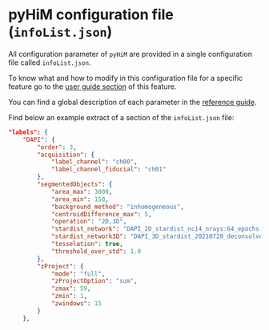 # pyHiM configuration file (`infoList.json`)

All configuration parameter of `pyHiM` are provided in a single configuration file called `infoList.json`.

To know what and how to modify in this configuration file for a specific feature go to the [user guide section](../user_guide/fundamental.md) of this feature.

You can find a global description of each parameter in the [reference guide](../reference/infoList_comprehension.md).

Find below an example extract of a section of the `infoList.json` file:
```json
"labels": {
    "DAPI": {
        "order": 3, 
        "acquisition": {
            "label_channel": "ch00",
            "label_channel_fiducial": "ch01"            
        },            
        "segmentedObjects": {
            "area_max": 3000,
            "area_min": 150,
            "background_method": "inhomogeneous",
            "centroidDifference_max": 5,
            "operation": "2D,3D",
            "stardist_network": "DAPI_2D_stardist_nc14_nrays:64_epochs:40_grid:2",
            "stardist_network3D": "DAPI_3D_stardist_20210720_deconvolved",
            "tesselation": true,
            "threshold_over_std": 1.0
        },
        "zProject": {
            "mode": "full",
            "zProjectOption": "sum",
            "zmax": 59,
            "zmin": 1,
            "zwindows": 15
        }
    },
```

